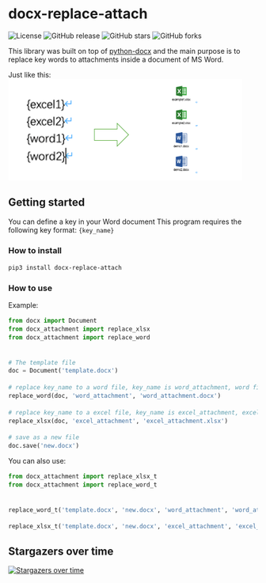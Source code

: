 # docx-replace-attach
![License](https://img.shields.io/github/license/mintya/docx-replace-attach)
![GitHub release](https://img.shields.io/github/release/mintya/docx-replace-attach)
![GitHub stars](https://img.shields.io/github/stars/mintya/docx-replace-attach)
![GitHub forks](https://img.shields.io/github/forks/mintya/docx-replace-attach)  

This library was built on top of [python-docx](https://python-docx.readthedocs.io/en/latest/index.html) and the main purpose is to replace key words to attachments inside a document of MS Word.    
  
Just like this:   
![Example](images/img.png)  

## Getting started
You can define a key in your Word document This program requires the following key format: `{key_name}`
### How to install
```sh
pip3 install docx-replace-attach
```
### How to use
Example:
```py
from docx import Document
from docx_attachment import replace_xlsx
from docx_attachment import replace_word


# The template file
doc = Document('template.docx')

# replace key_name to a word file, key_name is word_attachment, word file is word_attachment.docx
replace_word(doc, 'word_attachment', 'word_attachment.docx')

# replace key_name to a excel file, key_name is excel_attachment, excel file is excel_attachment.xlsx
replace_xlsx(doc, 'excel_attachment', 'excel_attachment.xlsx')

# save as a new file
doc.save('new.docx')

```
You can also use:
```py
from docx_attachment import replace_xlsx_t
from docx_attachment import replace_word_t


replace_word_t('template.docx', 'new.docx', 'word_attachment', 'word_attachment.docx')

replace_xlsx_t('template.docx', 'new.docx', 'excel_attachment', 'excel_attachment.xlsx')

```
## Stargazers over time
[![Stargazers over time](https://starchart.cc/mintya/docx-replace-attach.svg?variant=adaptive)](https://starchart.cc/mintya/docx-replace-attach)
